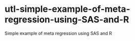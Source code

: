# utl-simple-example-of-meta-regression-using-SAS-and-R
Simple example of meta regression using SAS and R
